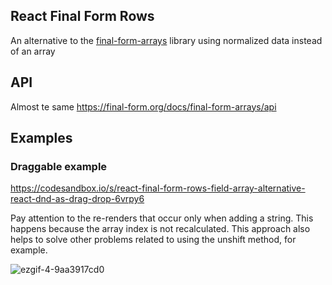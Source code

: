 ## React Final Form Rows
An alternative to the [final-form-arrays](https://github.com/final-form/final-form-arrays) library using normalized data instead of an array

## API
Almost te same https://final-form.org/docs/final-form-arrays/api

## Examples

### Draggable example
https://codesandbox.io/s/react-final-form-rows-field-array-alternative-react-dnd-as-drag-drop-6vrpy6

Pay attention to the re-renders that occur only when adding a string. This happens because the array index is not recalculated. This approach also helps to solve other problems related to using the unshift method, for example.

![ezgif-4-9aa3917cd0](https://github.com/makhnatkin/react-final-form-rows/assets/1963954/e62df33c-f73f-46b3-a827-376d59168dc7)


